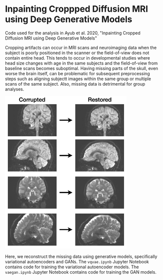 # Inpainting Croppped Diffusion MRI using Deep Generative Models

Code used for the analysis in Ayub et al. 2020, "Inpainting Cropped Diffusion MRI using Deep Generative Models"

Cropping artifacts can occur in MRI scans and neuroimaging data when the subject is poorly positioned in the scanner or the field-of-view does not contain entire head. This tends to occur in developmental studies where head size changes with age in the same subjects and the field-of-view from baseline scans becomes suboptimal. Having missing parts of the skull, even worse the brain itself, can be problematic for subsequent preprocessing steps such as aligning subjectt images within the same group or multiple scans of the same subject. Also, missing data is detrimental for group analyses.

<img src="images/example.png" width="400">

Here, we reconstruct the missing data using generative models, specifically variational autoencoders and GANs. The `vqvae.ipynb` Jupyter Notebook contains code for training the variational autoencoder models. The `vaegan.ipynb` Jupyter Notebook contains code for training the GAN models.
